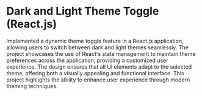 # Dark and Light Theme Toggle (React.js)

Implemented a dynamic theme toggle feature in a React.js application, allowing users to switch between dark and light themes seamlessly. The project showcases the use of React's state management to maintain theme preferences across the application, providing a customized user experience. The design ensures that all UI elements adapt to the selected theme, offering both a visually appealing and functional interface. This project highlights the ability to enhance user experience through modern theming techniques.
